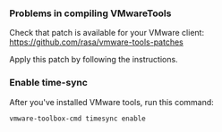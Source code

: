 ### Problems in compiling VMwareTools 

Check that patch is available for your VMware client: https://github.com/rasa/vmware-tools-patches

Apply this patch by following the instructions.

### Enable time-sync

After you've installed VMware tools, run this command:

    vmware-toolbox-cmd timesync enable


